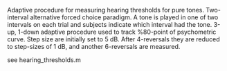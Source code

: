 Adaptive procedure for measuring hearing thresholds for pure tones. 
Two-interval alternative forced choice paradigm. A tone is played
in one of two intervals on each trial and subjects indicate which
interval had the tone. 3-up, 1-down adaptive procedure used to track
%80-point of psychometric curve. Step size are initially set to 5 dB.
After 4-reversals they are reduced to step-sizes of 1 dB, and another
6-reversals are measured. 

see hearing_thresholds.m
